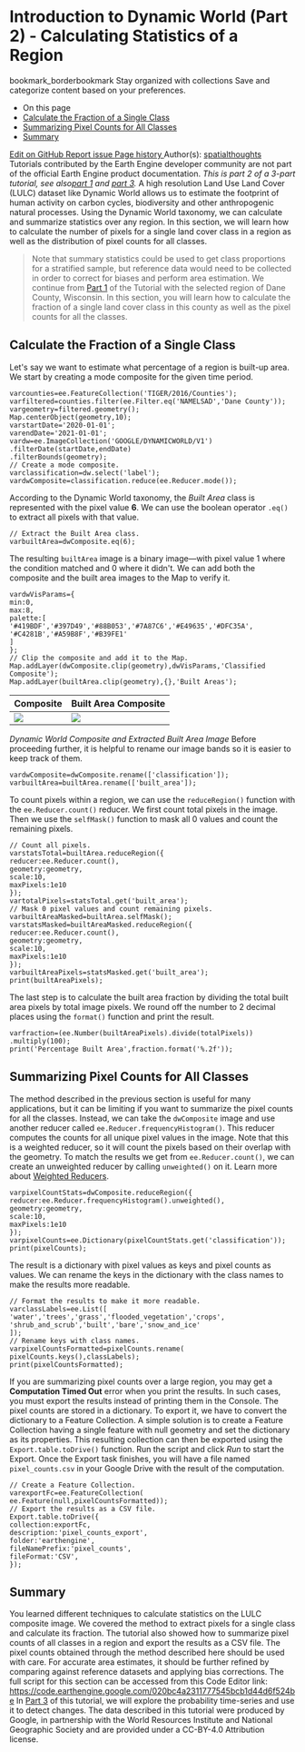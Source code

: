  
#  Introduction to Dynamic World (Part 2) - Calculating Statistics of a Region
bookmark_borderbookmark Stay organized with collections  Save and categorize content based on your preferences. 
  * On this page
  * [Calculate the Fraction of a Single Class](https://developers.google.com/earth-engine/tutorials/community/introduction-to-dynamic-world-pt-2#calculate_the_fraction_of_a_single_class)
  * [Summarizing Pixel Counts for All Classes](https://developers.google.com/earth-engine/tutorials/community/introduction-to-dynamic-world-pt-2#summarizing_pixel_counts_for_all_classes)
  * [Summary](https://developers.google.com/earth-engine/tutorials/community/introduction-to-dynamic-world-pt-2#summary)


[ Edit on GitHub ](https://github.com/google/earthengine-community/edit/master/tutorials/introduction-to-dynamic-world-pt-2/index.md)
[ Report issue ](https://github.com/google/earthengine-community/issues/new?title=Issue%20with%20tutorials/introduction-to-dynamic-world-pt-2/index.md&body=Issue%20Description)
[ Page history ](https://github.com/google/earthengine-community/commits/master/tutorials/introduction-to-dynamic-world-pt-2/index.md)
Author(s): [ spatialthoughts ](https://github.com/spatialthoughts)
Tutorials contributed by the Earth Engine developer community are not part of the official Earth Engine product documentation. 
_This is part 2 of a 3-part tutorial, see also[part 1](https://developers.google.com/earth-engine/tutorials/community/introduction-to-dynamic-world-pt-1) and [part 3](https://developers.google.com/earth-engine/tutorials/community/introduction-to-dynamic-world-pt-3)._
A high resolution Land Use Land Cover (LULC) dataset like Dynamic World allows us to estimate the footprint of human activity on carbon cycles, biodiversity and other anthropogenic natural processes. Using the Dynamic World taxonomy, we can calculate and summarize statistics over any region. In this section, we will learn how to calculate the number of pixels for a single land cover class in a region as well as the distribution of pixel counts for all classes.
> Note that summary statistics could be used to get class proportions for a stratified sample, but reference data would need to be collected in order to correct for biases and perform area estimation.
We continue from [Part 1](https://developers.google.com/earth-engine/tutorials/community/introduction-to-dynamic-world-pt-1) of the Tutorial with the selected region of Dane County, Wisconsin. In this section, you will learn how to calculate the fraction of a single land cover class in this county as well as the pixel counts for all the classes.
## Calculate the Fraction of a Single Class
Let's say we want to estimate what percentage of a region is built-up area. We start by creating a mode composite for the given time period.
```
varcounties=ee.FeatureCollection('TIGER/2016/Counties');
varfiltered=counties.filter(ee.Filter.eq('NAMELSAD','Dane County'));
vargeometry=filtered.geometry();
Map.centerObject(geometry,10);
varstartDate='2020-01-01';
varendDate='2021-01-01';
vardw=ee.ImageCollection('GOOGLE/DYNAMICWORLD/V1')
.filterDate(startDate,endDate)
.filterBounds(geometry);
// Create a mode composite.
varclassification=dw.select('label');
vardwComposite=classification.reduce(ee.Reducer.mode());

```

According to the Dynamic World taxonomy, the _Built Area_ class is represented with the pixel value **6**. We can use the boolean operator `.eq()` to extract all pixels with that value.
```
// Extract the Built Area class.
varbuiltArea=dwComposite.eq(6);

```

The resulting `builtArea` image is a binary image—with pixel value 1 where the condition matched and 0 where it didn't. We can add both the composite and the built area images to the Map to verify it.
```
vardwVisParams={
min:0,
max:8,
palette:[
'#419BDF','#397D49','#88B053','#7A87C6','#E49635','#DFC35A',
'#C4281B','#A59B8F','#B39FE1'
]
};
// Clip the composite and add it to the Map.
Map.addLayer(dwComposite.clip(geometry),dwVisParams,'Classified Composite');
Map.addLayer(builtArea.clip(geometry),{},'Built Areas');

```

Composite | Built Area Composite  
---|---  
![](https://developers.google.com/static/earth-engine/tutorials/community/introduction-to-dynamic-world-pt-2/composite.png) | ![](https://developers.google.com/static/earth-engine/tutorials/community/introduction-to-dynamic-world-pt-2/built_area.png)  
_Dynamic World Composite and Extracted Built Area Image_
Before proceeding further, it is helpful to rename our image bands so it is easier to keep track of them.
```
vardwComposite=dwComposite.rename(['classification']);
varbuiltArea=builtArea.rename(['built_area']);

```

To count pixels within a region, we can use the `reduceRegion()` function with the `ee.Reducer.count()` reducer. We first count total pixels in the image. Then we use the `selfMask()` function to mask all 0 values and count the remaining pixels.
```
// Count all pixels.
varstatsTotal=builtArea.reduceRegion({
reducer:ee.Reducer.count(),
geometry:geometry,
scale:10,
maxPixels:1e10
});
vartotalPixels=statsTotal.get('built_area');
// Mask 0 pixel values and count remaining pixels.
varbuiltAreaMasked=builtArea.selfMask();
varstatsMasked=builtAreaMasked.reduceRegion({
reducer:ee.Reducer.count(),
geometry:geometry,
scale:10,
maxPixels:1e10
});
varbuiltAreaPixels=statsMasked.get('built_area');
print(builtAreaPixels);

```

The last step is to calculate the built area fraction by dividing the total built area pixels by total image pixels. We round off the number to 2 decimal places using the `format()` function and print the result.
```
varfraction=(ee.Number(builtAreaPixels).divide(totalPixels))
.multiply(100);
print('Percentage Built Area',fraction.format('%.2f'));

```

## Summarizing Pixel Counts for All Classes
The method described in the previous section is useful for many applications, but it can be limiting if you want to summarize the pixel counts for all the classes. Instead, we can take the `dwComposite` image and use another reducer called `ee.Reducer.frequencyHistogram()`. This reducer computes the counts for all unique pixel values in the image. Note that this is a weighted reducer, so it will count the pixels based on their overlap with the geometry. To match the results we get from `ee.Reducer.count()`, we can create an unweighted reducer by calling `unweighted()` on it. Learn more about [Weighted Reducers](https://developers.google.com/earth-engine/guides/reducers_reduce_region#pixels-in-the-region).
```
varpixelCountStats=dwComposite.reduceRegion({
reducer:ee.Reducer.frequencyHistogram().unweighted(),
geometry:geometry,
scale:10,
maxPixels:1e10
});
varpixelCounts=ee.Dictionary(pixelCountStats.get('classification'));
print(pixelCounts);

```

The result is a dictionary with pixel values as keys and pixel counts as values. We can rename the keys in the dictionary with the class names to make the results more readable.
```
// Format the results to make it more readable.
varclassLabels=ee.List([
'water','trees','grass','flooded_vegetation','crops',
'shrub_and_scrub','built','bare','snow_and_ice'
]);
// Rename keys with class names.
varpixelCountsFormatted=pixelCounts.rename(
pixelCounts.keys(),classLabels);
print(pixelCountsFormatted);

```

If you are summarizing pixel counts over a large region, you may get a **Computation Timed Out** error when you print the results. In such cases, you must export the results instead of printing them in the Console.
The pixel counts are stored in a dictionary. To export it, we have to convert the dictionary to a Feature Collection. A simple solution is to create a Feature Collection having a single feature with null geometry and set the dictionary as its properties. This resulting collection can then be exported using the `Export.table.toDrive()` function. Run the script and click _Run_ to start the Export. Once the Export task finishes, you will have a file named `pixel_counts.csv` in your Google Drive with the result of the computation.
```
// Create a Feature Collection.
varexportFc=ee.FeatureCollection(
ee.Feature(null,pixelCountsFormatted));
// Export the results as a CSV file.
Export.table.toDrive({
collection:exportFc,
description:'pixel_counts_export',
folder:'earthengine',
fileNamePrefix:'pixel_counts',
fileFormat:'CSV',
});

```

## Summary
You learned different techniques to calculate statistics on the LULC composite image. We covered the method to extract pixels for a single class and calculate its fraction. The tutorial also showed how to summarize pixel counts of all classes in a region and export the results as a CSV file.
The pixel counts obtained through the method described here should be used with care. For accurate area estimates, it should be further refined by comparing against reference datasets and applying bias corrections.
The full script for this section can be accessed from this Code Editor link: <https://code.earthengine.google.com/020bc4a2311777545bcb1d44d6f524be>
In [Part 3](https://developers.google.com/earth-engine/tutorials/community/introduction-to-dynamic-world-pt-3) of this tutorial, we will explore the probability time-series and use it to detect changes.
The data described in this tutorial were produced by Google, in partnership with the World Resources Institute and National Geographic Society and are provided under a CC-BY-4.0 Attribution license.
